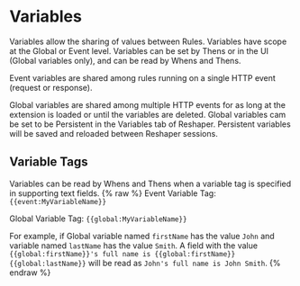 # Variables

Variables allow the sharing of values between Rules. Variables have scope at the Global or Event level. Variables can be set by Thens or in the UI (Global variables only), and can be read by Whens and Thens.

Event variables are shared among rules running on a single HTTP event (request or response).

Global variables are shared among multiple HTTP events for as long at the extension is loaded or until the variables are deleted. Global variables cam be set to be Persistent in the Variables tab of Reshaper. Persistent variables will be saved and reloaded between Reshaper sessions.

## Variable Tags

Variables can be read by Whens and Thens when a variable tag is specified in supporting text fields.
{% raw %}
Event Variable Tag: `{{event:MyVariableName}}`

Global Variable Tag: `{{global:MyVariableName}}`

For example, if Global variable named `firstName` has the value `John` and variable named `lastName` has the value `Smith`. A field with the value `{{global:firstName}}'s full name is {{global:firstName}} {{global:lastName}}` will be read as `John's full name is John Smith`.
{% endraw %}
